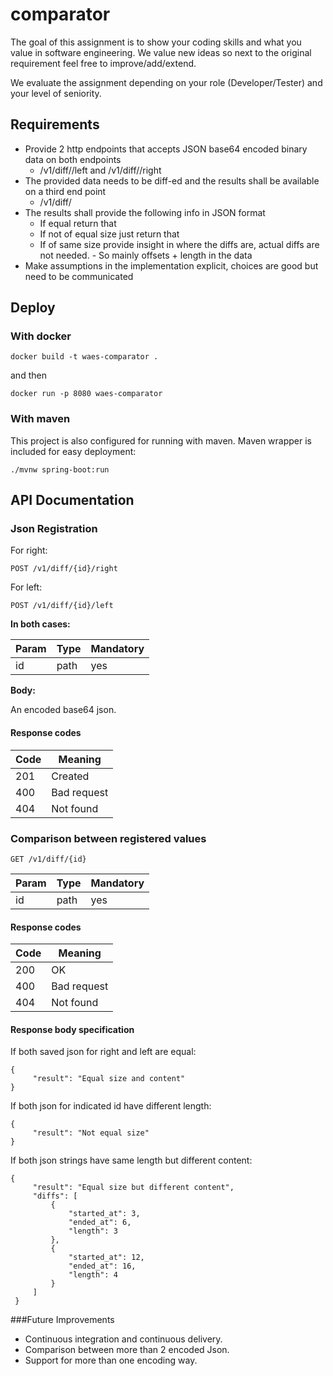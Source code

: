 # comparator

The goal of this assignment is to show your coding skills and what you value in software
engineering. We value new ideas so next to the original requirement feel free to
improve/add/extend.

We evaluate the assignment depending on your role (Developer/Tester) and your level of
seniority.

## Requirements

- Provide 2 http endpoints that accepts JSON base64 encoded binary data on both
endpoints
    - <host>/v1/diff/<ID>/left and <host>/v1/diff/<ID>/right
- The provided data needs to be diff-ed and the results shall be available on a third end
point
    - <host>/v1/diff/<ID>
- The results shall provide the following info in JSON format
    - If equal return that
    - If not of equal size just return that
    - If of same size provide insight in where the diffs are, actual diffs are not needed.
          - So mainly offsets + length in the data
- Make assumptions in the implementation explicit, choices are good but need to be
communicated

## Deploy

### With docker

`docker build -t waes-comparator .`

and then 

`docker run -p 8080 waes-comparator`

### With maven

This project is also configured for running with maven. Maven wrapper is included for easy deployment:

`./mvnw spring-boot:run`

## API Documentation

### Json Registration

For right:

`POST /v1/diff/{id}/right`

For left:

`POST /v1/diff/{id}/left`

**In both cases:**


| Param |  Type  | Mandatory | 
|-------|--------|-----------|
| id    |  path  | yes       | 



**Body:**

An encoded base64 json. 

#### Response codes

| Code |  Meaning  | 
|-------|--------|
| 201    |  Created  |
| 400    |  Bad request  |
| 404    |  Not found  |

### Comparison between registered values

`GET /v1/diff/{id}`

| Param |  Type  | Mandatory | 
|-------|--------|-----------|
| id    |  path  | yes       | 

#### Response codes

| Code |  Meaning  | 
|-------|--------|
| 200    |  OK  |
| 400    |  Bad request  |
| 404    |  Not found  |

#### Response body specification

If both saved json for right and left are equal:

```
{
     "result": "Equal size and content"
}
```
 
 If both json for indicated id have different length:
 
 ```
 {
      "result": "Not equal size"
 }
  ```
  
 If both json strings have same length but different content:
 
```
{
     "result": "Equal size but different content",
     "diffs": [
         {
             "started_at": 3,
             "ended_at": 6,
             "length": 3
         },
         {
             "started_at": 12,
             "ended_at": 16,
             "length": 4
         }
     ]
 }
 ```
 
###Future Improvements
 
- Continuous integration and continuous delivery.
- Comparison between more than 2 encoded Json.
- Support for more than one encoding way.